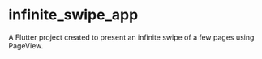 # infinite_swipe_app

A Flutter project created to present an infinite swipe of a few pages using PageView.
